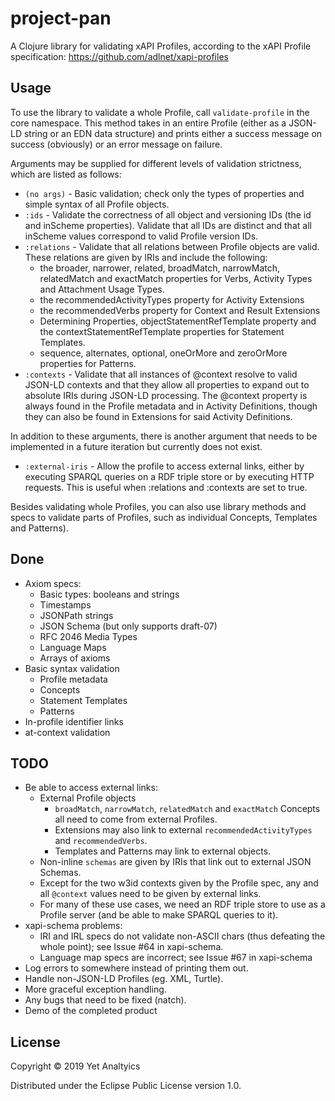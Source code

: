 # project-pan

A Clojure library for validating xAPI Profiles, according to the xAPI Profile
specification: https://github.com/adlnet/xapi-profiles

## Usage

To use the library to validate a whole Profile, call `validate-profile` in
the core namespace. This method takes in an entire Profile (either as a
JSON-LD string or an EDN data structure) and prints either a success message
on success (obviously) or an error message on failure.

Arguments may be supplied for different levels of validation strictness, which
are listed as follows:
- `(no args)` - Basic validation; check only the types of properties and simple 
syntax of all Profile objects.
- `:ids` - Validate the correctness of all object and versioning IDs (the id
and inScheme properties). Validate that all IDs are distinct and that all
inScheme values correspond to valid Profile version IDs.
- `:relations` - Validate that all relations between Profile objects are valid.
These relations are given by IRIs and include the following:
    - the broader, narrower, related, broadMatch, narrowMatch, relatedMatch and
exactMatch properties for Verbs, Activity Types and Attachment Usage 
Types. 
    - the recommendedActivityTypes property for Activity Extensions 
    - the recommendedVerbs property for Context and Result Extensions 
    - Determining Properties, objectStatementRefTemplate property and the
contextStatementRefTemplate properties for Statement Templates.
    - sequence, alternates, optional, oneOrMore and zeroOrMore properties for
Patterns.
- `:contexts` - Validate that all instances of @context resolve to valid
JSON-LD contexts and that they allow all properties to expand out to absolute
IRIs during JSON-LD processing. The @context property is always found in the
Profile metadata and in Activity Definitions, though they can also be found
in Extensions for said Activity Definitions.

In addition to these arguments, there is another argument that needs to be
implemented in a future iteration but currently does not exist.
- `:external-iris` - Allow the profile to access external links, either by
executing SPARQL queries on a RDF triple store or by executing HTTP requests.
This is useful when :relations and :contexts are set to true.

Besides validating whole Profiles, you can also use library methods and specs
to validate parts of Profiles, such as individual  Concepts, Templates and 
Patterns).

## Done

- Axiom specs:
    - Basic types: booleans and strings
    - Timestamps
    - JSONPath strings
    - JSON Schema (but only supports draft-07)
    - RFC 2046 Media Types
    - Language Maps
    - Arrays of axioms
- Basic syntax validation
    - Profile metadata
    - Concepts
    - Statement Templates
    - Patterns
- In-profile identifier links
- at-context validation

## TODO

- Be able to access external links:
    - External Profile objects
        - `broadMatch`, `narrowMatch`, `relatedMatch` and `exactMatch` Concepts
        all need to come from external Profiles.
        - Extensions may also link to external `recommendedActivityTypes` and
        `recommendedVerbs`.
        - Templates and Patterns may link to external objects.
    - Non-inline `schemas` are given by IRIs that link out to external JSON
    Schemas.
    - Except for the two w3id contexts given by the Profile spec, any and all
    `@context` values need to be given by external links.
    - For many of these use cases, we need an RDF triple store to use as a
    Profile server (and be able to make SPARQL queries to it).
- xapi-schema problems:
    - IRI and IRL specs do not validate non-ASCII chars (thus defeating the
    whole point); see Issue #64 in xapi-schema.
    - Language map specs are incorrect; see Issue #67 in xapi-schema
- Log errors to somewhere instead of printing them out. 
- Handle non-JSON-LD Profiles (eg. XML, Turtle).
- More graceful exception handling.
- Any bugs that need to be fixed (natch).
- Demo of the completed product

## License

Copyright © 2019 Yet Analtyics

Distributed under the Eclipse Public License version 1.0.
